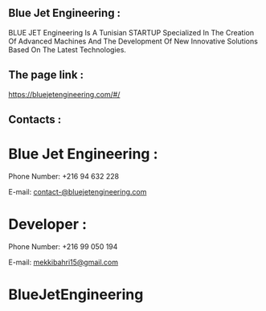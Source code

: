 ## Blue Jet Engineering :

BLUE JET Engineering Is A Tunisian STARTUP Specialized In The Creation Of Advanced Machines And The Development Of New Innovative Solutions Based On The Latest Technologies.

## The page link :

https://bluejetengineering.com/#/

## Contacts :

# Blue Jet Engineering :

Phone Number: +216 94 632 228

E-mail: contact-@bluejetengineering.com

# Developer :

Phone Number: +216 99 050 194

E-mail: mekkibahri15@gmail.com
# BlueJetEngineering
